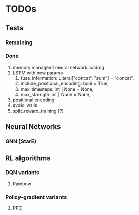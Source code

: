 # TODOs

## Tests

### Remaining

### Done

1. memory managemt neural network loading
1. LSTM with new params
   1. fuse_information: Literal\["concat", "sum"\] = "concat",
   1. include_positional_encoding: bool = True,
   1. max_timesteps: int | None = None,
   1. max_strength: int | None = None,
1. positional encoding
1. avoid_walls
1. split_reward_training (?)

## Neural Networks

### GNN (StarE)

## RL algorithms

### DQN variants

1. Rainbow

### Policy-gradient variants

1. PPO
